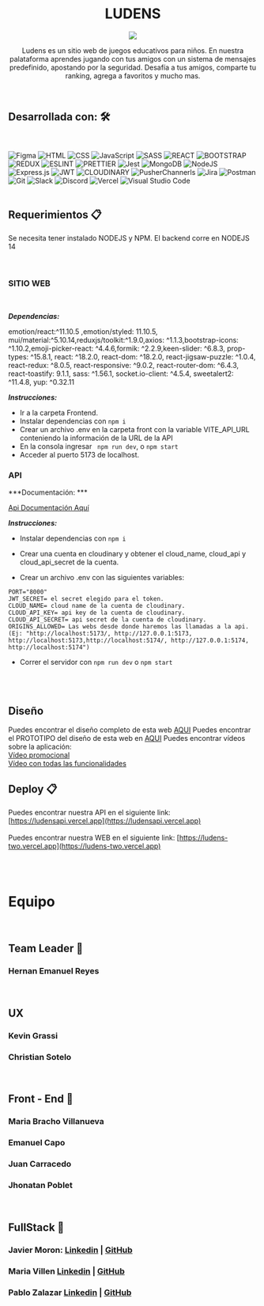 <h1 align = "center"> LUDENS </h1>
<p align = "center"> <img src = "https://res.cloudinary.com/ddg3a37dp/image/upload/v1670579410/llogo_gd6skt.gif" /></p>
<p align = "center"> Ludens es un sitio web de juegos educativos para niños. En nuestra palataforma aprendes jugando con tus amigos con un sistema de mensajes predefinido, apostando por la seguridad. Desafía a tus amigos, comparte tu ranking, agrega a favoritos y mucho mas.</p>


<br/>

## Desarrollada con: 🛠️

<br/>

![Figma](https://img.shields.io/badge/figma-%23F24E1E.svg?style=for-the-badge&logo=figma&logoColor=white)
![HTML](https://img.shields.io/badge/HTML5-E34F26?style=for-the-badge&logo=html5&logoColor=white)
![CSS](https://img.shields.io/badge/CSS3-1572B6?style=for-the-badge&logo=css3&logoColor=white)
![JavaScript](https://img.shields.io/badge/javascript-%23323330.svg?style=for-the-badge&logo=javascript&logoColor=%23F7DF1E)
![SASS](https://img.shields.io/badge/Sass-CC6699?style=for-the-badge&logo=sass&logoColor=white)
![REACT](https://img.shields.io/badge/React-20232A?style=for-the-badge&logo=react&logoColor=61DAFB)
![BOOTSTRAP](https://img.shields.io/badge/Bootstrap-563D7C?style=for-the-badge&logo=bootstrap&logoColor=white)
![REDUX](https://img.shields.io/badge/Redux-593D88?style=for-the-badge&logo=redux&logoColor=white)
![ESLINT](https://img.shields.io/badge/eslint-3A33D1?style=for-the-badge&logo=eslint&logoColor=white)
![PRETTIER](https://img.shields.io/badge/prettier-1A2C34?style=for-the-badge&logo=prettier&logoColor=F7BA3E)
![Jest](https://img.shields.io/badge/-jest-%23C21325?style=for-the-badge&logo=jest&logoColor=white)
![MongoDB](https://img.shields.io/badge/MongoDB-%234ea94b.svg?style=for-the-badge&logo=mongodb&logoColor=white)
![NodeJS](https://img.shields.io/badge/node.js-6DA55F?style=for-the-badge&logo=node.js&logoColor=white)
![Express.js](https://img.shields.io/badge/express.js-%23404d59.svg?style=for-the-badge&logo=express&logoColor=%2361DAFB)
![JWT](https://img.shields.io/badge/JWT-black?style=for-the-badge&logo=JSON%20web%20tokens)
![CLOUDINARY](https://img.shields.io/badge/Cloudinary-100000?style=for-the-badge&logo=Cloudinary&logoColor=7DDAF4&labelColor=black&color=black)
![PusherChannerls](https://img.shields.io/badge/PusherChannels-100000?style=for-the-badge&logo=Pusher&logoColor=7DDAF4&labelColor=black&color=black)
![Jira](https://img.shields.io/badge/jira-%230A0FFF.svg?style=for-the-badge&logo=jira&logoColor=white)
![Postman](https://img.shields.io/badge/Postman-FF6C37?style=for-the-badge&logo=postman&logoColor=white)
![Git](https://img.shields.io/badge/git-%23F05033.svg?style=for-the-badge&logo=git&logoColor=white)
![Slack](https://img.shields.io/badge/Slack-4A154B?style=for-the-badge&logo=slack&logoColor=white)
![Discord](https://img.shields.io/badge/Discord-7289DA?style=for-the-badge&logo=discord&logoColor=white)
![Vercel](https://img.shields.io/badge/vercel-%23000000.svg?style=for-the-badge&logo=vercel&logoColor=white)
![Visual Studio Code](https://img.shields.io/badge/Visual%20Studio%20Code-0078d7.svg?style=for-the-badge&logo=visual-studio-code&logoColor=white)
<br/>
<br/>

## Requerimientos 📋

Se necesita tener instalado NODEJS y NPM.
El backend corre en NODEJS 14
<br/><br/><br/>

### SITIO WEB 

<br/>

***Dependencias:*** 

emotion/react:^11.10.5 ,emotion/styled: 11.10.5, mui/material:^5.10.14,reduxjs/toolkit:^1.9.0,axios: ^1.1.3,bootstrap-icons: ^1.10.2,emoji-picker-react: ^4.4.6,formik: ^2.2.9,keen-slider: ^6.8.3, prop-types: ^15.8.1, react: ^18.2.0, react-dom: ^18.2.0, react-jigsaw-puzzle: ^1.0.4, react-redux: ^8.0.5, react-responsive: ^9.0.2, react-router-dom: ^6.4.3, react-toastify: 9.1.1, sass: ^1.56.1, socket.io-client: ^4.5.4, sweetalert2: ^11.4.8, yup: ^0.32.11

***Instrucciones:***

- Ir a la carpeta Frontend.
- Instalar dependencias con ```npm i```
- Crear un archivo .env en la carpeta front con la variable VITE_API_URL conteniendo la información de la URL de la API
- En la consola ingresar ``` npm run dev```, o ```npm start```
- Acceder al puerto 5173 de localhost.


### API


***Documentación: ***

[Api Documentación Aquí](https://docs.google.com/document/d/1l0BrUa3j5a0D44qTp73qbrOP9SrjIC4r4CxgGI82Vnc/edit#heading=h.ctjmeoh2jl80)
<br/>

***Instrucciones:***

  - Instalar dependencias con ```npm i```

  - Crear una cuenta en cloudinary y obtener el cloud_name, cloud_api y cloud_api_secret de la cuenta.

  - Crear un archivo .env con las siguientes variables:

  ```MONGO_URI="nombre de la base de datos mongoDB"
  PORT="8000"
  JWT_SECRET= el secret elegido para el token.
  CLOUD_NAME= cloud name de la cuenta de cloudinary.
  CLOUD_API_KEY= api key de la cuenta de cloudinary.
  CLOUD_API_SECRET= api secret de la cuenta de cloudinary.
  ORIGINS_ALLOWED= Las webs desde donde haremos las llamadas a la api.
  (Ej: "http://localhost:5173/, http://127.0.0.1:5173, http://localhost:5173,http://localhost:5174/, http://127.0.0.1:5174,   http://localhost:5174")
  ```
  
  - Correr el servidor con ```npm run dev``` o ```npm start```
<br/>
<br/>


## Diseño

Puedes encontrar el diseño completo de esta web [AQUI](https://www.figma.com/file/Y8CsQ39oL4ZzU4uoH6h9CQ/Ludens-No-Country---S5-14?node-id=33%3A962&t=IBCBgGb4d4yUs1Ev-0)
Puedes encontrar el PROTOTIPO del diseño de esta web en [AQUI](https://www.figma.com/proto/Y8CsQ39oL4ZzU4uoH6h9CQ/Ludens-No-Country---S5-14?node-id=1029%3A10568&scaling=min-zoom&page-id=33%3A962&starting-point-node-id=1029%3A10568&show-proto-sidebar=1)
Puedes encontrar vídeos sobre la aplicación:
</br>
[Vídeo promocional](https://youtu.be/uQSSKS88s94) 
</br>
[Vídeo con todas las funcionalidades](https://youtu.be/tak2Cooawf4)

## Deploy 📋


Puedes encontrar nuestra API en el siguiente link: [https://ludensapi.vercel.app](https://ludensapi.vercel.app)
<br/><br/>
Puedes encontrar nuestra WEB en el siguiente link: [https://ludens-two.vercel.app](https://ludens-two.vercel.app)

<br/><br/>


# Equipo

</br>

## Team Leader 🚀

### Hernan Emanuel Reyes 

</br>

## UX

### Kevin Grassi 

### Christian Sotelo

</br>

## Front - End 🚀

### Maria Bracho Villanueva 

### Emanuel Capo 

### Juan Carracedo 

### Jhonatan Poblet

<br/>

## FullStack 🚀

### Javier Moron: [Linkedin](https://www.linkedin.com/in/javier-alberto-moron-de-oliveira-a7504218a/) | [GitHub](https://github.com/requin883)

### Maria Villen [Linkedin](https://www.linkedin.com/in/maria-villen/) | [GitHub](https://github.com/MariaVillen)

### Pablo Zalazar [Linkedin](https://www.linkedin.com/in/pablozalazar/) | [GitHub](https://github.com/pablo-zalazar)
